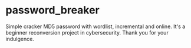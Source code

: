 # password_breaker
 Simple cracker MD5 password with wordlist, incremental and online.
 It's a beginner reconversion project in cybersecurity.
 Thank you for your indulgence.
